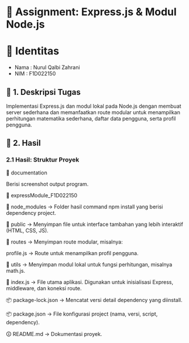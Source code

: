 # 📘 Assignment: Express.js & Modul Node.js

# 👤 Identitas
- Nama      : Nurul Qalbi Zahrani
- NIM       : F1D022150

## 📌 1. Deskripsi Tugas

<p> Implementasi Express.js dan modul lokal pada Node.js dengan membuat server sederhana dan memanfaatkan route modular untuk menampilkan perhitungan matematika sederhana, daftar data pengguna, serta profil pengguna. </p>

## 📂 2. Hasil

### 2.1 Hasil: Struktur Proyek
📂 documentation

Berisi screenshot output program.

📂 expressModule_F1D022150

📂 node_modules → Folder hasil command npm install yang berisi dependency project.

📂 public → Menyimpan file untuk interface tambahan yang lebih interaktif (HTML, CSS, JS).

📂 routes → Menyimpan route modular, misalnya:

profile.js → Route untuk menampilkan profil pengguna.

📂 utils → Menyimpan modul lokal untuk fungsi perhitungan, misalnya math.js.

📄 index.js → File utama aplikasi. Digunakan untuk inisialisasi Express, middleware, dan koneksi route.

📦 package-lock.json → Mencatat versi detail dependency yang diinstall.

📦 package.json → File konfigurasi project (nama, versi, script, dependency).

🛈 README.md → Dokumentasi proyek.

